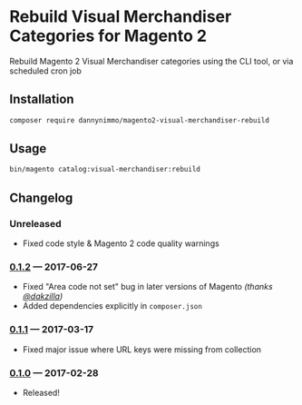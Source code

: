 # Rebuild Visual Merchandiser Categories for Magento 2

Rebuild Magento 2 Visual Merchandiser categories using the CLI tool, or via scheduled cron job

## Installation

```bash
composer require dannynimmo/magento2-visual-merchandiser-rebuild
```

## Usage

```bash
bin/magento catalog:visual-merchandiser:rebuild
```

## Changelog

### Unreleased
* Fixed code style & Magento 2 code quality warnings

### [0.1.2](https://github.com/dannynimmo/magento2-visual-merchandiser-rebuild/releases/tag/0.1.2) — 2017-06-27
* Fixed "Area code not set" bug in later versions of Magento _(thanks [@dakzilla](https://github.com/dakzilla))_
* Added dependencies explicitly in `composer.json`

### [0.1.1](https://github.com/dannynimmo/magento2-visual-merchandiser-rebuild/releases/tag/0.1.1) — 2017-03-17
* Fixed major issue where URL keys were missing from collection

### [0.1.0](https://github.com/dannynimmo/magento2-visual-merchandiser-rebuild/releases/tag/0.1.0) — 2017-02-28
* Released!
